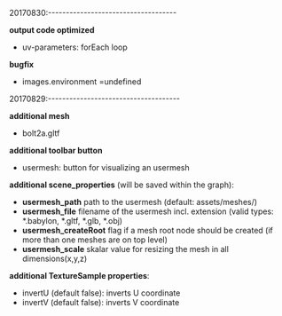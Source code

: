 20170830:------------------------------------

**output code optimized**
* uv-parameters: forEach loop

**bugfix**
* images.environment  =undefined

20170829:-------------------------------------

**additional mesh**
* bolt2a.gltf

**additional toolbar button**
* usermesh: button for visualizing an usermesh 

**additional scene_properties** (will be saved within the graph): 
* **usermesh_path** path to the usermesh (default: assets/meshes/)
* **usermesh_file** filename of the usermesh incl. extension (valid types: *.babylon, *.gltf, *.glb, *.obj)
* **usermesh_createRoot** flag if a mesh root node should be created (if more than one meshes are on top level)
* **usermesh_scale** skalar value for resizing the mesh in all dimensions(x,y,z)

**additional TextureSample properties**:
* invertU (default false): inverts U coordinate 
* invertV (default false): inverts V coordinate 

